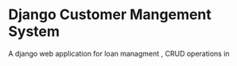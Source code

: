 # Django Customer Mangement System
A django web application for loan managment , CRUD operations in 
